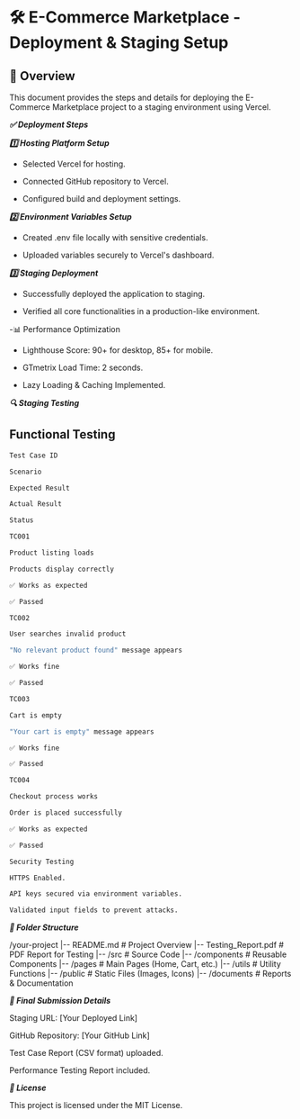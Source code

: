# 🛠️ E-Commerce Marketplace - Deployment & Staging Setup

## 📌 Overview

This document provides the steps and details for deploying the E-Commerce Marketplace project to a staging environment using Vercel.

***✅ Deployment Steps***

***1️⃣ Hosting Platform Setup***

- Selected Vercel for hosting.

- Connected GitHub repository to Vercel.

- Configured build and deployment settings.

***2️⃣ Environment Variables Setup***

- Created .env file locally with sensitive credentials.

- Uploaded variables securely to Vercel's dashboard.

***3️⃣ Staging Deployment***

- Successfully deployed the application to staging.

- Verified all core functionalities in a production-like environment.

-📊 Performance Optimization

- Lighthouse Score: 90+ for desktop, 85+ for mobile.

- GTmetrix Load Time: 2 seconds.

- Lazy Loading & Caching Implemented.

***🔍 Staging Testing***

## Functional Testing
```sh
Test Case ID

Scenario

Expected Result

Actual Result

Status

TC001

Product listing loads

Products display correctly

✅ Works as expected

✅ Passed

TC002

User searches invalid product

"No relevant product found" message appears

✅ Works fine

✅ Passed

TC003

Cart is empty

"Your cart is empty" message appears

✅ Works fine

✅ Passed

TC004

Checkout process works

Order is placed successfully

✅ Works as expected

✅ Passed

Security Testing

HTTPS Enabled.

API keys secured via environment variables.

Validated input fields to prevent attacks.
```
***📂 Folder Structure***

/your-project
  |-- README.md              # Project Overview
  |-- Testing_Report.pdf      # PDF Report for Testing
  |-- /src                   # Source Code
      |-- /components        # Reusable Components
      |-- /pages             # Main Pages (Home, Cart, etc.)
      |-- /utils             # Utility Functions
  |-- /public                # Static Files (Images, Icons)
  |-- /documents             # Reports & Documentation

***🚀 Final Submission Details***

Staging URL: [Your Deployed Link]

GitHub Repository: [Your GitHub Link]

Test Case Report (CSV format) uploaded.

Performance Testing Report included.

***📜 License***

This project is licensed under the MIT License.

